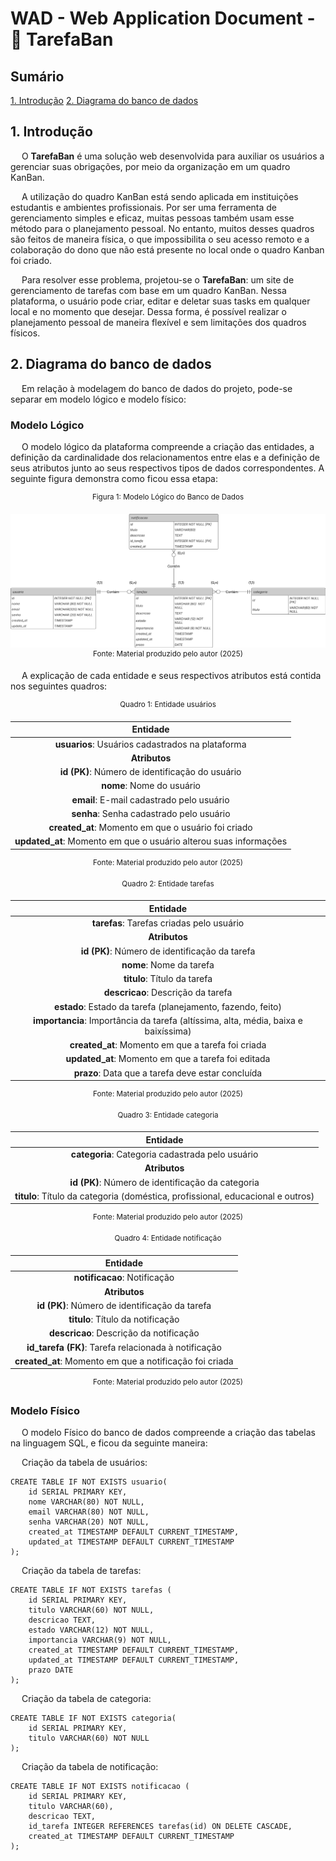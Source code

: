 # WAD - Web Application Document - 📌 TarefaBan

## Sumário

[1. Introdução](#c1)
[2. Diagrama do banco de dados](#c2)

## <a name='c1'>1. Introdução</a>

&emsp; O **TarefaBan** é uma solução web desenvolvida para auxiliar os usuários a gerenciar suas obrigações, por meio da organização em um quadro KanBan.

&emsp; A utilização do quadro KanBan está sendo aplicada em instituições estudantis e ambientes profissionais. Por ser uma ferramenta de gerenciamento simples e eficaz, muitas pessoas também usam esse método para o planejamento pessoal. No entanto, muitos desses quadros são feitos de maneira física, o que impossibilita o seu acesso remoto e a colaboração do dono que não está presente no local onde o quadro Kanban foi criado.

&emsp; Para resolver esse problema, projetou-se o **TarefaBan**: um site de gerenciamento de tarefas com base em um quadro KanBan. Nessa plataforma, o usuário pode criar, editar e deletar suas tasks em qualquer local e no momento que desejar. Dessa forma, é possível realizar o planejamento pessoal de maneira flexível e sem limitações dos quadros físicos.

## <a name='c2'>2. Diagrama do banco de dados</a>

&emsp; Em relação à modelagem do banco de dados do projeto, pode-se separar em modelo lógico e modelo físico:

### Modelo Lógico

&emsp; O modelo lógico da plataforma compreende a criação das entidades, a definição da cardinalidade dos relacionamentos entre elas e a definição de seus atributos junto ao seus respectivos tipos de dados correspondentes. A seguinte figura demonstra como ficou essa etapa:

<div align='center'>

<sup>Figura 1: Modelo Lógico do Banco de Dados</sup>

<img src='/assets/assetsWadReadme/modelagemConceitualBD.png'>
<sup>Fonte: Material produzido pelo autor (2025)</sup>

</div>

&emsp; A explicação de cada entidade e seus respectivos atributos está contida nos seguintes quadros:

<div align='center'>

<sup>Quadro 1: Entidade usuários</sup>

| Entidade | 
|:----:|
| **usuarios**: Usuários cadastrados na plataforma | 
| **Atributos** |
| **id (PK)**: Número de identificação do usuário |
| **nome**: Nome do usuário
| **email**: E-mail cadastrado pelo usuário
| **senha**: Senha cadastrado pelo usuário
| **created_at**: Momento em que o usuário foi criado
| **updated_at**: Momento em que o usuário alterou suas informações

<sup>Fonte: Material produzido pelo autor (2025)</sup>

</div>
<div align='center'>

<sup>Quadro 2: Entidade tarefas</sup>

| Entidade | 
|:----:|
| **tarefas**: Tarefas criadas pelo usuário | 
| **Atributos** |
| **id (PK)**: Número de identificação da tarefa |
| **nome**: Nome da tarefa
| **titulo**: Título da tarefa
| **descricao**: Descrição da tarefa
| **estado**: Estado da tarefa (planejamento, fazendo, feito)
| **importancia**: Importância da tarefa (altíssima, alta, média, baixa e baixíssima)
| **created_at**: Momento em que a tarefa foi criada
| **updated_at**: Momento em que a tarefa foi editada
| **prazo**: Data que a tarefa deve estar concluída

<sup>Fonte: Material produzido pelo autor (2025)</sup>

</div>
<div align='center'>

<sup>Quadro 3: Entidade categoria</sup>

| Entidade | 
|:----:|
| **categoria**: Categoria cadastrada pelo usuário| 
| **Atributos** |
| **id (PK)**: Número de identificação da categoria |
| **titulo**: Título da categoria (doméstica, profissional, educacional e outros)

<sup>Fonte: Material produzido pelo autor (2025)</sup>

</div>
<div align='center'>

<sup>Quadro 4: Entidade notificação</sup>

<div align='center'>

| Entidade | 
|:----:|
| **notificacao**: Notificação  | 
| **Atributos** |
| **id (PK)**: Número de identificação da tarefa |
| **titulo**: Título da notificação
| **descricao**: Descrição da notificação
| **id_tarefa (FK)**: Tarefa relacionada à notificação
| **created_at**: Momento em que a notificação foi criada

</div>

<sup>Fonte: Material produzido pelo autor (2025)</sup>

</div>

### Modelo Físico

&emsp; O modelo Físico do banco de dados compreende a criação das tabelas na linguagem SQL, e ficou da seguinte maneira:

&emsp; Criação da tabela de usuários:

````
CREATE TABLE IF NOT EXISTS usuario(
    id SERIAL PRIMARY KEY,
    nome VARCHAR(80) NOT NULL,
    email VARCHAR(80) NOT NULL,
    senha VARCHAR(20) NOT NULL,
    created_at TIMESTAMP DEFAULT CURRENT_TIMESTAMP,
    updated_at TIMESTAMP DEFAULT CURRENT_TIMESTAMP    
);
````
&emsp; Criação da tabela de tarefas:

````
CREATE TABLE IF NOT EXISTS tarefas (
    id SERIAL PRIMARY KEY,
    titulo VARCHAR(60) NOT NULL,
    descricao TEXT,
    estado VARCHAR(12) NOT NULL,
    importancia VARCHAR(9) NOT NULL,
    created_at TIMESTAMP DEFAULT CURRENT_TIMESTAMP,
    updated_at TIMESTAMP DEFAULT CURRENT_TIMESTAMP,
    prazo DATE
);
````

&emsp; Criação da tabela de categoria:

````
CREATE TABLE IF NOT EXISTS categoria(
    id SERIAL PRIMARY KEY,
    titulo VARCHAR(60) NOT NULL
);
````

&emsp; Criação da tabela de notificação:

````
CREATE TABLE IF NOT EXISTS notificacao (
    id SERIAL PRIMARY KEY,
    titulo VARCHAR(60),
    descricao TEXT,
    id_tarefa INTEGER REFERENCES tarefas(id) ON DELETE CASCADE,
    created_at TIMESTAMP DEFAULT CURRENT_TIMESTAMP
);
````